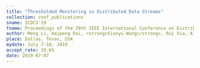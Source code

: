 ```yaml
---
title: "Thresholded Monitoring in Distributed Data Streams"
collection: conf_publications
sname: ICDCS'19
fname: Proceedings of the 39th IEEE International Conference on Distributed Computing (ICDCS)
author: Meng Li, Haipeng Dai, <strong>Xiaoyu Wang</strong>, Rui Xia, Alex X. Liu, and Guihai Chen
place: Dallas, Texas, USA
mydate: July 7-10, 2019
accept_rate: 19.6%
date: 2019-07-07
---
```


<!--paperurl: 'http://academicpages.github.io/files/paper2.pdf'
plain: '/files/bib/plainThreshold.html'
bibtex: '/files/bib/texThreshold.txt'-->
